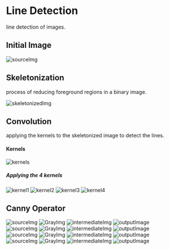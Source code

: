# Line Detection
line detection of images.

## Initial Image
![sourceImg](https://github.com/heshanera/lineDetection/blob/master/imgs/test1.png) 

## Skeletonization
process of reducing foreground regions in a binary image.

![skeletonizedImg](https://github.com/heshanera/lineDetection/blob/master/imgs/skdtest1.png)

## Convolution
applying the kernels to the skeletonized image to detect the lines.

#### Kernels
![kernels](https://github.com/heshanera/lineDetection/blob/master/imgs/kernels.png)

##### Applying the 4 kernels
![kernel1](https://github.com/heshanera/lineDetection/blob/master/imgs/result1.png) 
![kernel2](https://github.com/heshanera/lineDetection/blob/master/imgs/result2.png) 
![kernel3](https://github.com/heshanera/lineDetection/blob/master/imgs/result3.png) 
![kernel4](https://github.com/heshanera/lineDetection/blob/master/imgs/result4.png) 

## Canny Operator
![sourceImg](https://github.com/heshanera/lineDetection/blob/master/imgs/test2.GIF)
![GrayImg](https://github.com/heshanera/lineDetection/blob/master/imgs/cannyGrayOut1.png)
![intermediateImg](https://github.com/heshanera/lineDetection/blob/master/imgs/cannyIntOut1.png)
![outputImage](https://github.com/heshanera/lineDetection/blob/master/imgs/cannyOut1.png)
<br>
![sourceImg](https://github.com/heshanera/lineDetection/blob/master/imgs/test3.GIF)
![GrayImg](https://github.com/heshanera/lineDetection/blob/master/imgs/cannyGrayOut2.png)
![intermediateImg](https://github.com/heshanera/lineDetection/blob/master/imgs/cannyIntOut2.png)
![outputImage](https://github.com/heshanera/lineDetection/blob/master/imgs/cannyOut2.png)
<br>
![sourceImg](https://github.com/heshanera/lineDetection/blob/master/imgs/test4.GIF)
![GrayImg](https://github.com/heshanera/lineDetection/blob/master/imgs/cannyGrayOut3.png)
![intermediateImg](https://github.com/heshanera/lineDetection/blob/master/imgs/cannyIntOut3.png)
![outputImage](https://github.com/heshanera/lineDetection/blob/master/imgs/cannyOut3.png)
<br>
![sourceImg](https://github.com/heshanera/lineDetection/blob/master/imgs/test5.GIF)
![GrayImg](https://github.com/heshanera/lineDetection/blob/master/imgs/cannyGrayOut4.png)
![intermediateImg](https://github.com/heshanera/lineDetection/blob/master/imgs/cannyIntOut4.png)
![outputImage](https://github.com/heshanera/lineDetection/blob/master/imgs/cannyOut4.png)
<br>
